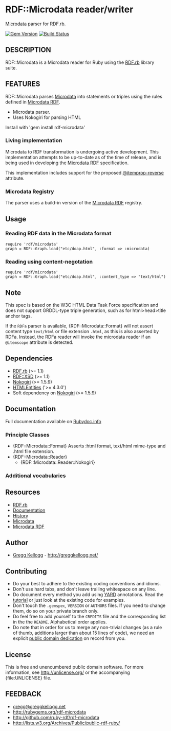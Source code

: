 # RDF::Microdata reader/writer

[Microdata][] parser for RDF.rb.

[![Gem Version](https://badge.fury.io/rb/rdf-microdata.png)](http://badge.fury.io/rb/rdf-microdata)
[![Build Status](https://secure.travis-ci.org/ruby-rdf/rdf-microdata.png?branch=master)](http://travis-ci.org/ruby-rdf/rdf-microdata)

## DESCRIPTION
RDF::Microdata is a Microdata reader for Ruby using the [RDF.rb][RDF.rb] library suite.

## FEATURES
RDF::Microdata parses [Microdata][] into statements or triples using the rules defined in [Microdata RDF][].

* Microdata parser.
* Uses Nokogiri for parsing HTML

Install with 'gem install rdf-microdata'

### Living implementation
Microdata to RDF transformation is undergoing active development. This implementation attempts to be up-to-date
as of the time of release, and is being used in developing the [Microdata RDF][] specification.

This implementation includes support for the proposed [@itemprop-reverse](https://www.w3.org/wiki/WebSchemas/InverseProperties#Proposed_Action:_New_attribute_.40itemprop-reverse) attribute.

### Microdata Registry
The parser uses a build-in version of the [Microdata RDF][] registry.

## Usage

### Reading RDF data in the Microdata format

    require 'rdf/microdata'
    graph = RDF::Graph.load("etc/doap.html", :format => :microdata)

### Reading using content-negotation

    require 'rdf/microdata'
    graph = RDF::Graph.load("etc/doap.html", :content_type => "text/html")
    
## Note
This spec is based on the W3C HTML Data Task Force specification and does not support
GRDDL-type triple generation, such as for html>head>title anchor tags.

If the `RDFa` parser is available, {RDF::Microdata::Format} will not assert content type `text/html` or file extension `.html`, as this is also asserted by RDFa. Instead, the RDFa reader will invoke the microdata reader if an `@itemscope` attribute is detected.
  
## Dependencies
* [RDF.rb](http://rubygems.org/gems/rdf) (>= 1.1)
* [RDF::XSD](http://rubygems.org/gems/rdf-xsd) (>= 1.1)
* [Nokogiri](http://rubygems.org/gems/nokogiri) (>= 1.5.9)
* [HTMLEntities](https://rubygems.org/gems/htmlentities) ('>= 4.3.0')
* Soft dependency on [Nokogiri](http://rubygems.org/gems/nokogiri) (>= 1.5.9)

## Documentation
Full documentation available on [Rubydoc.info][Microdata doc]

### Principle Classes
* {RDF::Microdata::Format}
  Asserts :html format, text/html mime-type and .html file extension.
* {RDF::Microdata::Reader}
  * {RDF::Microdata::Reader::Nokogiri}

### Additional vocabularies

## Resources
* [RDF.rb][RDF.rb]
* [Documentation](http://rdf.rubyforge.org/microdata)
* [History](file:History.md)
* [Microdata][]
* [Microdata RDF][]

## Author
* [Gregg Kellogg](http://github.com/gkellogg) - <http://greggkellogg.net/>

## Contributing

* Do your best to adhere to the existing coding conventions and idioms.
* Don't use hard tabs, and don't leave trailing whitespace on any line.
* Do document every method you add using [YARD][] annotations. Read the
  [tutorial][YARD-GS] or just look at the existing code for examples.
* Don't touch the `.gemspec`, `VERSION` or `AUTHORS` files. If you need to
  change them, do so on your private branch only.
* Do feel free to add yourself to the `CREDITS` file and the corresponding
  list in the the `README`. Alphabetical order applies.
* Do note that in order for us to merge any non-trivial changes (as a rule
  of thumb, additions larger than about 15 lines of code), we need an
  explicit [public domain dedication][PDD] on record from you.

## License

This is free and unencumbered public domain software. For more information,
see <http://unlicense.org/> or the accompanying {file:UNLICENSE} file.

## FEEDBACK

* gregg@greggkellogg.net
* <http://rubygems.org/rdf-microdata>
* <http://github.com/ruby-rdf/rdf-microdata>
* <http://lists.w3.org/Archives/Public/public-rdf-ruby/>

[RDF.rb]:           http://rdf.rubyforge.org/
[YARD]:             http://yardoc.org/
[YARD-GS]:          http://rubydoc.info/docs/yard/file/docs/GettingStarted.md
[PDD]:              http://lists.w3.org/Archives/Public/public-rdf-ruby/2010May/0013.html
[Microdata]:        http://dev.w3.org/html5/md/Overview.html                                      "HTML Microdata"
[Microdata RDF]:    http://dvcs.w3.org/hg/htmldata/raw-file/default/microdata-rdf/index.html     "Microdata to RDF"
[Microdata doc]:    http://rubydoc.info/github/ruby-rdf/rdf-microdata/frames
